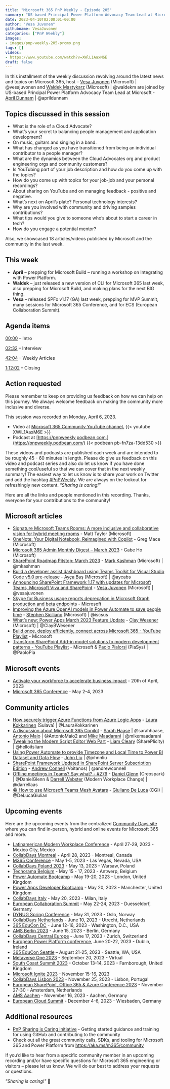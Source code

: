 ```yaml
---
title: "Microsoft 365 PnP Weekly - Episode 205"
summary: "US-based Principal Power Platform Advocacy Team Lead at Microsoft - April Dunnam, joins Microsoft’s Vesa Juvonen and Waldek Mastykarz in a discussion on her role as a Cloud Advocate, people manager, developer, presenter, mentors, YouTube sensation, plus 18 articles/videos."
date: 2023-04-10T02:00:01-00:00
author: "Vesa Juvonen"
githubname: VesaJuvonen
categories: ["PnP Weekly"]
images:
- images/pnp-weekly-205-promo.png
tags: []
videos:
- https://www.youtube.com/watch?v=XWlL1AaxM6E
draft: false
---
```

 
In this installment of the weekly discussion revolving around the latest news and topics on Microsoft 365, host – [Vesa Juvonen](http://twitter.com/vesajuvonen) (Microsoft) | @vesajuvonen and [Waldek Mastykarz](http://twitter.com/waldekm) (Microsoft) | @waldekm are joined by US-based Principal Power Platform Advocacy Team Lead at Microsoft - [April Dunnam](https://twitter.com/aprildunnam) \| @aprildunnam

## Topics discussed in this session

* What is the role of a Cloud Advocate?
* What’s your secret to balancing people management and application development?
* On music, guitars and singing in a band.
* What has changed as you have transitioned from being an individual contributor to a people manager?
* What are the dynamics between the Cloud Advocates org and product engineering orgs and community customers?
* Is YouTubing part of your job description and how do you come up with the topics?
* How do you come up with topics for your job-job and your personal recordings?
* About sharing on YouTube and on managing feedback - positive and negative.
* What’s next on April’s plate? Personal technology interests?
* Why are you involved with community and driving samples contributions?
* What tips would you give to someone who’s about to start a career in tech?
* How do you engage a potential mentor?

Also, we showcased 18 articles/videos published by Microsoft and the community in the last week.

## This week

* **April** – prepping for Microsoft Build – running a workshop on Integrating with Power Platform.
* **Waldek** – just released a new version of CLI for Microsoft 365 last week, also prepping for Microsoft Build, and making plans for the next BIG thing.
* **Vesa** – released SPFx v1.17 (GA) last week, prepping for MVP Summit, many sessions for Microsoft 365 Conference, and for ECS (European Collaboration Summit).

## Agenda items

[00:00](https://youtu.be/XWlL1AaxM6E?t=0) – Intro

[02:32](https://youtu.be/XWlL1AaxM6E?t=152) – Interview

[42:04](https://youtu.be/XWlL1AaxM6E?t=2524) – Weekly Articles

[1:12:02](https://youtu.be/XWlL1AaxM6E?t=4322) – Closing

## Action requested

Please remember to keep on providing us feedback on how we can help on this journey. We always welcome feedback on making the community more inclusive and diverse.

This session was recorded on Monday, April 6, 2023.

*   Video at [Microsoft 365 Community YouTube channel.](https://aka.ms/m365pnp-videos)
    {{< youtube XWlL1AaxM6E >}}
*   Podcast at [https://pnpweekly.podbean.com.](https://pnpweekly.podbean.com/) 
    {{< podbean pb-fn7za-13dd530 >}}

These videos and podcasts are published each week and are intended to be roughly 45 - 60 minutes in length.  Please do give us feedback on this video and podcast series and also do let us know if you have done something cool/useful so that we can cover that in the next weekly summary! The easiest way to let us know is to share your work on Twitter and add the hashtag [#PnPWeekly](https://twitter.com/search?q=%23pnpweekly). We are always on the lookout for refreshingly new content. “_Sharing is caring!”_ 

Here are all the links and people mentioned in this recording. Thanks, everyone for your contributions to the community!

## Microsoft articles

* [Signature Microsoft Teams Rooms: A more inclusive and collaborative vision for hybrid meeting rooms](https://techcommunity.microsoft.com/t5/microsoft-teams-blog/signature-microsoft-teams-rooms-a-more-inclusive-and/ba-p/3770114) - Matt Taylor (Microsoft)
* [OneNote: Your Digital Notebook, Reimagined with Copilot](https://techcommunity.microsoft.com/t5/microsoft-365-blog/onenote-your-digital-notebook-reimagined-with-copilot/ba-p/3788442) - Greg Mace (Microsoft)
* [Microsoft 365 Admin Monthly Digest – March 2023](https://techcommunity.microsoft.com/t5/microsoft-365-blog/microsoft-365-admin-monthly-digest-march-2023/ba-p/3784650) - Gabe Ho (Microsoft)
* [SharePoint Roadmap Pitstop: March 2023](https://techcommunity.microsoft.com/t5/microsoft-sharepoint-blog/sharepoint-roadmap-pitstop-march-2023/ba-p/3785694) - [Mark Kashman](https://twitter.com/mkashman) (Microsoft) | @mkashman
* [Build a developer assist dashboard using Teams Toolkit for Visual Studio Code v5.0 pre-release](https://devblogs.microsoft.com/microsoft365dev/build-a-developer-assist-dashboard-using-teams-toolkit-for-visual-studio-code-v5-0-pre-release/) - [Ayça Baş](https://twitter.com/aycabs) (Microsoft) | @aycabs
* [Announcing SharePoint Framework 1.17 with updates for Microsoft Teams, Microsoft Viva and SharePoint](https://devblogs.microsoft.com/microsoft365dev/announcing-sharepoint-framework-1-17-with-updates-for-microsoft-teams-microsoft-viva-and-sharepoint/) - [Vesa Juvonen](https://twitter.com/vesajuvonen) (Microsoft) | @vesajuvonen
* [Skype for Business usage reports deprecation in Microsoft Graph production and beta endpoints](https://devblogs.microsoft.com/microsoft365dev/skype-for-business-usage-reports-deprecation-in-microsoft-graph-production-and-beta-endpoints/) - Microsoft
* [Improving the Azure OpenAI models in Power Automate to save people time](https://powerautomate.microsoft.com/blog/improving-the-azure-openai-models-in-power-automate-to-save-people-time/) - [Stephen Siciliano](https://twitter.com/iscsus) (Microsoft) | @iscsus
* [What’s new: Power Apps March 2023 Feature Update](https://powerapps.microsoft.com/blog/whats-new-power-apps-march-2023-feature-update/) - [Clay Wesener](https://twitter.com/ClayBWesener) (Microsoft) | @ClayBWesener
* [Build once, deploy efficiently, connect across Microsoft 365 - YouTube Playlist](https://www.youtube.com/playlist?list=PLWZJrkeLOrbZrxmWQEHDsu-rtHSiLfMJD) - Microsoft
* [Transform SharePoint Add-in model solutions to modern development patterns - YouTube Playlist](https://www.youtube.com/playlist?list=PLR9nK3mnD-OXJLA29Q0Xk7psbAUqzQZwe) - Microsoft & [Paolo Pialorsi](https://twitter.com/PaoloPia) (PiaSys) | @PaoloPia

## Microsoft events

* [Activate your workforce to accelerate business impact](https://msvivasummit.eventcore.com/?ocid=cmmsrsdhi5a&culture=en-us&country=us) - 20th of April, 2023
* [Microsoft 365 Conference](https://m365conf.com/) - May 2-4, 2023

## Community articles

* [How securely trigger Azure Functions from Azure Logic Apps](https://laurakokkarinen.com/how-to-securely-trigger-azure-functions-from-azure-logic-apps/) - [Laura Kokkarinen](https://twitter.com/LauraKokkarinen) (Sulava) | @LauraKokkarinen
* [A discussion about Microsoft 365 Copilot](https://regarding365.com/a-discussion-about-microsoft-365-copilot-ff5784a1bb24) - [Sarah Haase](https://twitter.com/sarahhaase) | @sarahhaase, [Antonio Maio](https://twitter.com/AntonioMaio2) | @AntonioMaio2 and [Mike Maadarani](https://twitter.com/mikemaadarani) | @mikemaadarani
* [Tweaking the Modern Script Editor Web Part](https://helloitsliam.com/2023/04/05/tweaking-the-modern-script-editor-web-part/) - [Liam Cleary](https://twitter.com/helloitsliam) (SharePlicity) | @helloitsliam
* [Using Power Automate to provide Timezone and Local Time to Power BI Dataset and Data Flow](http://johnliu.net/blog/2023/4/using-power-automate-to-provide-timezone-and-local-time-to-power-bi-dataset-and-data-flow) - [John Liu](https://twitter.com/johnnliu) | @johnnliu
* [SharePoint Framework Updated in SharePoint Server Subscription Edition](https://www.andrewconnell.com/blog/sharepoint-framework-updated-in-sharepoint-server-subscription-edition/) - [Andrew Connell](https://twitter.com/andrewconnell) (Voitanos) | @andrewconnell
* [Offline meetings in Teams? Say what?  - #279](https://www.messagecentershow.com/e/offline-meetings-in-teams-say-what-279/) - [Daniel Glenn](https://twitter.com/DanielGlenn) (Creospark) | @DanielGlenn & [Darrell Webster](https://twitter.com/darrellaas) (Modern Workplace Change) | @darrellaas
* [😁 How to use Microsoft Teams Mesh Avatars](https://www.youtube.com/watch?v=2htJ1s33WFY) - [Giuliano De Luca](https://twitter.com/DeLucaGiulian) (CGI) | @DeLucaGiulian

## Upcoming events

Here are the upcoming events from the centralized [Community Days site](https://communitydays.org/events?when=upcoming) where you can find in-person, hybrid and online events for Microsoft 365 and more.

* [Latinamerican Modern Workplace Conference](https://www.communitydays.org/event/2023-04-27/get-cslatam-conference-2023) - April 27-29, 2023 - Mexico City, Mexico
* [CollabDays Montreal](https://www.collabdays.org/2023-montreal/) - April 28, 2023 - Montreal, Canada
* [M365 Conference](https://m365conf.com/#!/) - May 1-5, 2023 - Las Vegas, Nevada, USA
* [CollabDays Poland 2023](https://www.communitydays.org/event/2023-05-13/collabdays-poland-2023) - May 13, 2023 - Warsaw, Poland
* [Techorama Belgium](https://www.techorama.be/) - May 15 - 17, 2023 - Antwerp, Belgium
* [Power Automate Bootcamp](https://www.communitydays.org/event/2023-05-19/power-automate-bootcamp-2023) - May 19-20, 2023 - London, United Kingdom
* [Power Apps Developer Bootcamp](https://www.communitydays.org/event/2023-05-20/power-apps-developer-bootcamp) - May 20, 2023 - Manchester, United Kingdom
* [CollabDays Italy](https://www.collabdays.org/2023-italy/) - May 20, 2023 - Milan, Italy
* [European Collaboration Summit](https://www.collabsummit.eu/) - May 22-24, 2023 - Duesseldorf, Germany
* [DYNUG Spring Conference](https://www.communitydays.org/event/2023-05-31/dynug-spring-conference) - May 31, 2023 - Oslo, Norway
* [CollabDays Netherlands](https://www.communitydays.org/event/2023-06-10/collabdays-netherlands-2023) - June 10, 2023 - Utrecht, Netherlands
* [365 EduCon DC](https://365educon.com/DC/) - June 12-16, 2023 - Washington, D.C., USA
* [AMS Berlin 2023](https://www.communitydays.org/event/2023-06-15/amsberlin-2023) - June 15, 2023 - Berlin, Germany
* [CollabDays Central Europe](https://www.collabdays.org/2023-ce/) - June 17, 2023 - Zurich, Switzerland
* [European Power Platform conference](https://www.sharepointeurope.com/european-power-platform-conference/), June 20-22, 2023 - Dublin, Ireland
* [365 EduCon Seattle](https://365educon.com/Seattle/) – August 21-25, 2023 - Seattle, WA, USA
* [Metaverse One 2023](https://www.communitydays.org/event/2023-09-20/metaverse-one-2023) - September 20, 2023 - Virtual
* [South Coast Summit 2023](https://www.southcoastsummit.com/) - October 13-14, 2023 - Farnborough, United Kingdom
* [Microsoft Ignite 2023](https://ignite.microsoft.com/) - November 15-16, 2023
* [CollabDays Lisbon 2023](https://www.collabdays.org/2023-lisbon/) - November 25, 2023 - Lisbon, Portugal
* [European SharePoint, Office 365 & Azure Conference 2023](https://www.sharepointeurope.com/) - November 27-30 - Amsterdam, Netherlands
* [AMS Aachen](https://www.communitydays.org/event/2023-11-16/ams-aachen) - November 16, 2023 - Aachen, Germany
* [European Cloud Summit](https://www.cloudsummit.eu/) - December 4-6, 2023 - Wiesbaden, Germany

## Additional resources

* [PnP Sharing is Caring initiative](https://aka.ms/sharing-is-caring) - Getting started guidance and training for using GitHub and contributing to the community
* Check out all the great community calls, SDKs, and tooling for Microsoft 365 and Power Platform from <https://aka.ms/m365/community>

If you’d like to hear from a specific community member in an upcoming recording and/or have specific questions for Microsoft 365 engineering or visitors – please let us know. We will do our best to address your requests or questions.

_"Sharing is caring!"_ 🧡

